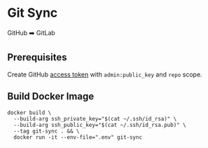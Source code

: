 # Git Sync

GitHub ➡️ GitLab

## Prerequisites

Create GitHub [access token](https://github.com/settings/tokens/new) with `admin:public_key` and `repo` scope.

## Build Docker Image

```
docker build \
  --build-arg ssh_private_key="$(cat ~/.ssh/id_rsa)" \
  --build-arg ssh_public_key="$(cat ~/.ssh/id_rsa.pub)" \
  --tag git-sync . && \
  docker run -it --env-file=".env" git-sync
```
